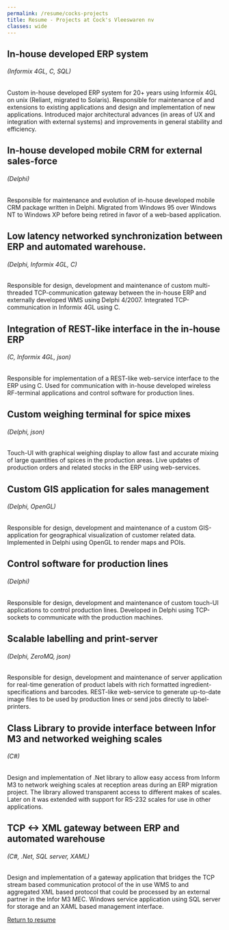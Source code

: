 ```yaml
---
permalink: /resume/cocks-projects
title: Resume - Projects at Cock's Vleeswaren nv
classes: wide
---
```

## In-house developed ERP system
###### (Informix 4GL, C, SQL)
Custom in-house developed ERP system for 20+ years using Informix 4GL on unix (Reliant, migrated to Solaris). Responsible for maintenance of and extensions to existing applications and design and implementation of new applications. Introduced major architectural advances (in areas of UX and integration with external systems) and improvements in general stability and efficiency.

## In-house developed mobile CRM for external sales-force
###### (Delphi)
Responsible for maintenance and evolution of in-house developed mobile CRM package written in Delphi. Migrated from Windows 95 over Windows NT to Windows XP before being retired in favor of a web-based application.

## Low latency networked synchronization between ERP and automated warehouse.
###### (Delphi, Informix 4GL, C)
Responsible for design, development and maintenance of custom multi-threaded TCP-communication gateway between the in-house ERP and externally developed WMS using Delphi 4/2007. Integrated TCP-communication in Informix 4GL using C.

## Integration of REST-like interface in the in-house ERP
###### (C, Informix 4GL, json)
Responsible for implementation of a REST-like web-service interface to the ERP using C. Used for communication with in-house developed wireless RF-terminal applications and control software for production lines.

## Custom weighing terminal for spice mixes
###### (Delphi, json)
Touch-UI with graphical weighing display to allow fast and accurate mixing of large quantities of spices in the production areas. Live updates of production orders and related stocks in the ERP using web-services.

## Custom GIS application for sales management
###### (Delphi, OpenGL)
Responsible for design, development and maintenance of a custom GIS-application for geographical visualization of customer related data. Implemented in Delphi using OpenGL to render maps and POIs.

## Control software for production lines 
###### (Delphi)
Responsible for design, development and maintenance of custom touch-UI applications to control production lines. Developed in Delphi using TCP-sockets to communicate with the production machines.

## Scalable labelling and print-server
###### (Delphi, ZeroMQ, json)
Responsible for design, development and maintenance of server application for real-time generation of product labels with rich formatted ingredient-specifications and barcodes. REST-like web-service to generate up-to-date image files to be used by production lines or send jobs directly to label-printers.

## Class Library to provide interface between Infor M3 and networked weighing scales
###### (C#)
Design and implementation of .Net library to allow easy access from Inform M3 to network weighing scales at reception areas during an ERP migration project. The library allowed transparent access to different makes of scales. Later on it was extended with support for RS-232 scales for use in other applications.

## TCP <-> XML gateway between ERP and automated warehouse
###### (C#, .Net, SQL server, XAML)
Design and implementation of a gateway application that bridges the TCP stream based communication protocol of the in use WMS to and aggregated XML based protocol that could be processed by an external partner in the Infor M3 MEC. Windows service application using SQL server for storage and an XAML based management interface.

[Return to resume](/resume)
